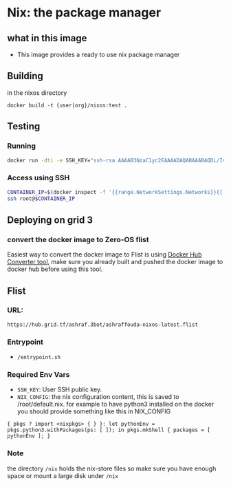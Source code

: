 # Nix: the package manager

## what in this image

- This image provides a ready to use nix package manager

## Building

in the nixos directory

`docker build -t {user|org}/nixos:test .`

## Testing

### Running

```bash
docker run -dti -e SSH_KEY="ssh-rsa AAAAB3NzaC1yc2EAAAADAQABAAABAQDL/IvQhp..." {user|org}/nixos:test
```

### Access using SSH

```bash
CONTAINER_IP=$(docker inspect -f '{{range.NetworkSettings.Networks}}{{.IPAddress}}{{end}}' $(docker container ls -lq))
ssh root@$CONTAINER_IP
```

## Deploying on grid 3

### convert the docker image to Zero-OS flist

Easiest way to convert the docker image to Flist is using [Docker Hub Converter tool](https://hub.grid.tf/docker-convert), make sure you already built and pushed the docker image to docker hub before using this tool.

## Flist

### URL:

```
https://hub.grid.tf/ashraf.3bot/ashraffouda-nixos-latest.flist
```

### Entrypoint

- `/entrypoint.sh`

### Required Env Vars

- `SSH_KEY`: User SSH public key.
- `NIX_CONFIG`: the nix configuration content, this is saved to /root/default.nix.
  for example to have python3 installed on the docker you should provide something like this in NIX_CONFIG

```
{ pkgs ? import <nixpkgs> { } }: let pythonEnv = pkgs.python3.withPackages(ps: [ ]); in pkgs.mkShell { packages = [ pythonEnv ]; }
```

### Note

the directory `/nix` holds the nix-store files so make sure you have enough space or mount a large disk under `/nix`
